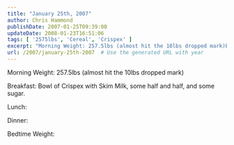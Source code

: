 ```yaml
---
title: "January 25th, 2007"
author: Chris Hammond
publishDate: 2007-01-25T09:39:00
updateDate: 2008-01-23T16:51:06
tags: [ '2575lbs', 'Cereal', 'Crispex' ]
excerpt: "Morning Weight: 257.5lbs (almost hit the 10lbs dropped mark)Breakfast: Bowl of Crispex with Skim Milk, some half and half, and some sugar.Lunch: Dinner:Bedtime..."
url: /2007/january-25th-2007  # Use the generated URL with year
---
```

<p>Morning Weight: 257.5lbs (almost hit the 10lbs dropped mark)</p><p>Breakfast: Bowl of Crispex with Skim Milk, some half and half, and some sugar.</p><p>Lunch: </p><p>Dinner:</p><p>Bedtime Weight:</p><img src="https://65lbs.com/aggbug.aspx?PostID=42" width="1" height="1">
